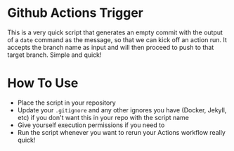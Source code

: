 # Github Actions Trigger

This is a very quick script that generates an empty commit with the output of a `date` command as the message, so that we can kick off an action run. It accepts the branch name as input and will then proceed to push to that target branch. Simple and quick!

# How To Use

* Place the script in your repository
* Update your `.gitignore` and any other ignores you have (Docker, Jekyll, etc) if you don't want this in your repo with the script name
* Give yourself execution permissions if you need to
* Run the script whenever you want to rerun your Actions workflow really quick!
